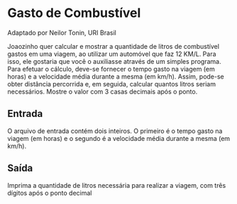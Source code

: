 # Gasto de Combustível
Adaptado por Neilor Tonin, URI  Brasil

Joaozinho quer calcular e mostrar a quantidade de litros de combustível gastos em uma viagem, ao utilizar um automóvel que faz 12 KM/L. Para isso, ele gostaria que você o auxiliasse através de um simples programa. Para efetuar o cálculo, deve-se fornecer o tempo gasto na viagem (em horas) e a velocidade média durante a mesma (em km/h). Assim, pode-se obter distância percorrida e, em seguida, calcular quantos litros seriam necessários. Mostre o valor com 3 casas decimais após o ponto.

## Entrada
O arquivo de entrada contém dois inteiros. O primeiro é o tempo gasto na viagem (em horas) e o segundo é a velocidade média durante a mesma (em km/h).

## Saída
Imprima a quantidade de litros necessária para realizar a viagem, com três dígitos após o ponto decimal